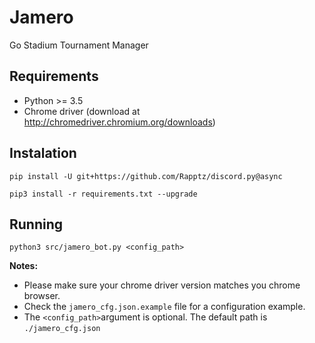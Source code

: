 # Jamero
Go Stadium Tournament Manager

## Requirements
- Python >= 3.5
- Chrome driver (download at http://chromedriver.chromium.org/downloads)

## Instalation
`pip install -U git+https://github.com/Rapptz/discord.py@async`

`pip3 install -r requirements.txt --upgrade`

## Running
`python3 src/jamero_bot.py <config_path>`

**Notes:**
- Please make sure your chrome driver version matches you chrome browser.
- Check the `jamero_cfg.json.example` file for a configuration example.
- The `<config_path>`argument is optional. The default path is `./jamero_cfg.json`

